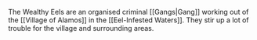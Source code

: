 The Wealthy Eels are an organised criminal [[Gangs|Gang]] working out of the [[Village of Alamos]] in the [[Eel-Infested Waters]]. They stir up a lot of trouble for the village and surrounding areas.